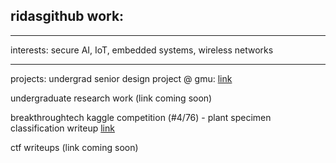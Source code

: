 ## ridasgithub work:
-----------------------------------------------------------------
interests:
secure AI, IoT, embedded systems, wireless networks

-----------------------------------------------------------------

projects:
undergrad senior design project @ gmu: <a href="https://github.com/wwatson9/AI-Blockchain-IoT-Framework-for-Public-Sector-Accountability">link</a>

undergraduate research work (link coming soon)

breakthroughtech kaggle competition (#4/76) - plant specimen classification writeup <a href="[https://github.com/wwatson9/AI-Blockchain-IoT-Framework-for-Public-Sector-Accountability](https://www.kaggle.com/competitions/bttai-nybg-2024/writeups/teambonsai-vir-team-bonsai-s-solution)">link</a>

ctf writeups (link coming soon)
<!--
**ridasgithub/ridasgithub** is a ✨ _special_ ✨ repository because its `README.md` (this file) appears on your GitHub profile.

Here are some ideas to get you started:

- 🌱 I’m currently learning ...
- 👯 I’m looking to collaborate on ...
- 🤔 I’m looking for help with ...
- 💬 Ask me about ...
- 📫 How to reach me: ...
- 😄 Pronouns: ...
- ⚡ Fun fact: ...
-->
